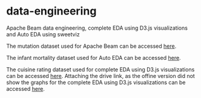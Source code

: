 # data-engineering
Apache Beam data engineering, complete EDA using D3.js visualizations and Auto EDA using sweetviz

The mutation dataset used for Apache Beam can be accessed [here](https://drive.google.com/file/d/1TIb8Dh38NBTTbIYfsG51vfsYOahClMd-/view?usp=sharing).

The infant mortality dataset used for Auto EDA can be accessed [here](https://drive.google.com/file/d/12yubioOngdmZ-OmcTIv928Bam3KjMhQP/view?usp=sharing).

The cuisine rating dataset used for complete EDA using D3.js visualizations can be accessed [here](https://drive.google.com/file/d/10XDflLeWX421Ht9K5NPr0fT3g5wyhuJ2/view?usp=sharing).
Attaching the drive link, as the offine version did not show the graphs for the complete EDA using D3.js visualizations can be accessed [here](https://colab.research.google.com/drive/1zx1X3opR5FlGNBj7d5xFQoKuaqVkvVIs?usp=sharing). 
